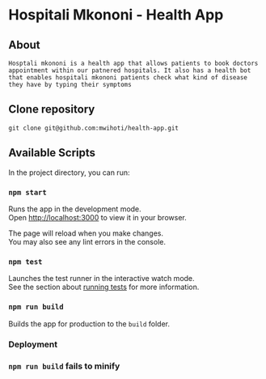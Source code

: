 # Hospitali Mkononi - Health App
## About
```Hosptali mkononi is a health app that allows patients to book doctors appointment within our patnered hospitals. It also has a health bot that enables hospitali mkononi patients check what kind of disease they have by typing their symptoms```
## Clone repository
```git clone git@github.com:mwihoti/health-app.git```
## Available Scripts

In the project directory, you can run:

### `npm start`

Runs the app in the development mode.\
Open [http://localhost:3000](http://localhost:3000) to view it in your browser.

The page will reload when you make changes.\
You may also see any lint errors in the console.

### `npm test`

Launches the test runner in the interactive watch mode.\
See the section about [running tests](https://facebook.github.io/create-react-app/docs/running-tests) for more information.

### `npm run build`

Builds the app for production to the `build` folder.


### Deployment

### `npm run build` fails to minify

